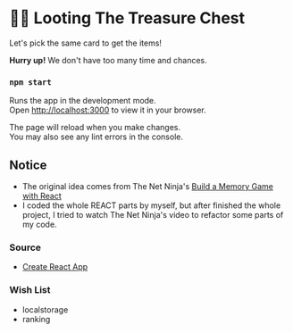 # 🏴‍☠️ Looting The Treasure Chest

Let's pick the same card to get the items!

**Hurry up!** We don't have too many time and chances.

### `npm start`

Runs the app in the development mode.\
Open [http://localhost:3000](http://localhost:3000) to view it in your browser.

The page will reload when you make changes.\
You may also see any lint errors in the console.

## Notice
- The original idea comes from The Net Ninja's [Build a Memory Game with React](https://www.youtube.com/watch?v=ZCKohZwGZMw&list=PL4cUxeGkcC9iQ7g2eoNXHCJBBBz40S_Lm)
- I coded the whole REACT parts by myself, but after finished the whole project, I tried to watch The Net Ninja's video to refactor some parts of my code.

### Source
- [Create React App](https://github.com/facebook/create-react-app)

### Wish List
- localstorage
- ranking